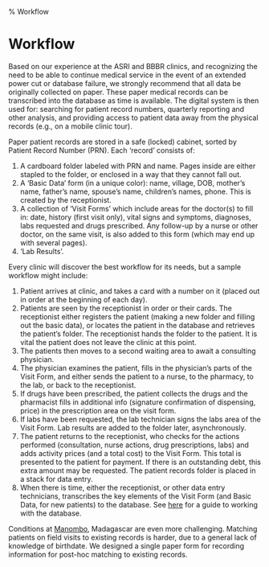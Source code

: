 % Workflow

# Workflow

Based on our experience at the ASRI and BBBR clinics, and recognizing
the need to be able to continue medical service in the event of an
extended power cut or database failure, we strongly recommend that all
data be originally collected on paper.  These paper medical records
can be transcribed into the database as time is available. The digital
system is then used for: searching for patient record numbers,
quarterly reporting and other analysis, and providing access to
patient data away from the physical records (e.g., on a mobile clinic
tour).

Paper patient records are stored in a safe (locked) cabinet, sorted by
Patient Record Number (PRN). Each ‘record’ consists of:

 1. A cardboard folder labeled with PRN and name. Pages inside are
    either stapled to the folder, or enclosed in a way that they cannot
    fall out.
 2. A ‘Basic Data’ form (in a unique color): name, village, DOB,
    mother’s name, father’s name, spouse’s name, children’s names,
    phone.  This is created by the receptionist.
 3. A collection of ‘Visit Forms’ which include areas for the
    doctor(s) to fill in: date, history (first visit only), vital
    signs and symptoms, diagnoses, labs requested and drugs
    prescribed.  Any follow-up by a nurse or other doctor, on the same
    visit, is also added to this form (which may end up with several
    pages).
 4. ‘Lab Results’.
 
Every clinic will discover the best workflow for its needs, but a
sample workflow might include:

 1. Patient arrives at clinic, and takes a card with a number on it
 (placed out in order at the beginning of each day).
 2. Patients are seen by the receptionist in order or their cards.
 The receptionist either registers the patient (making a new folder
 and filling out the basic data), or locates the patient in the
 database and retrieves the patient’s folder.  The receptionist hands
 the folder to the patient. It is vital the patient does not leave the
 clinic at this point.
 3. The patients then moves to a second waiting area to await a
 consulting physician.
 4. The physician examines the patient, fills in the physician’s parts
 of the Visit Form, and either sends the patient to a nurse, to the
 pharmacy, to the lab, or back to the receptionist.
 5. If drugs have been prescribed, the patient collects the drugs and
 the pharmacist fills in additional info (signature confirmation of
 dispensing, price) in the prescription area on the visit form.
 6. If labs have been requested, the lab technician signs the labs
 area of the Visit Form. Lab results are added to the folder later,
 asynchronously.
 7. The patient returns to the receptionist, who checks for the
 actions performed (consultation, nurse actions, drug prescriptions,
 labs) and adds activity prices (and a total cost) to the Visit Form.
 This total is presented to the patient for payment.  If there is an
 outstanding debt, this extra amount may be requested.  The patient
 records folder is placed in a stack for data entry.
 8. When there is time, either the receptionist, or other data entry
 technicians, transcribes the key elements of the Visit Form (and
 Basic Data, for new patients) to the database. See [here](entry.html)
 for a guide to working with the database.

Conditions at
[Manombo](https://healthinharmony.org/rainforests-and-communities/#h-manombo-special-reserve),
Madagascar are even more challenging. Matching patients on field
visits to existing records is harder, due to a general lack of
knowledge of birthdate.  We designed a single paper form for recording
information for post-hoc matching to existing records.
